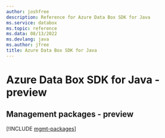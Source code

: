 ```yaml
---
author: joshfree
description: Reference for Azure Data Box SDK for Java
ms.service: databox
ms.topic: reference
ms.data: 08/13/2022
ms.devlang: java
ms.author: jfree
title: Azure Data Box SDK for Java
---
```

# Azure Data Box SDK for Java - preview

## Management packages - preview
[!INCLUDE [mgmt-packages](data-box-mgmt-index.md)]